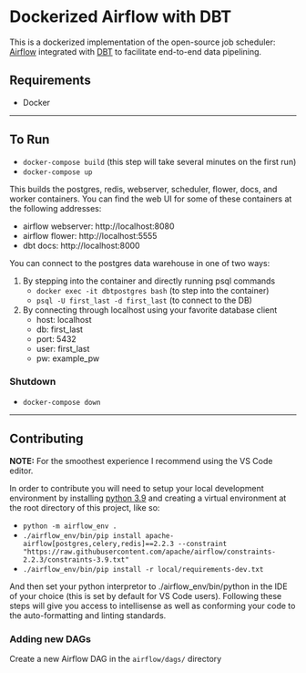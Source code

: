# Dockerized Airflow with DBT

This is a dockerized implementation of the open-source job scheduler: [Airflow](https://airflow.apache.org) integrated with [DBT](https://www.getdbt.com) to facilitate end-to-end data pipelining.

## Requirements

- Docker

---

## To Run

- `docker-compose build` (this step will take several minutes on the first run)
- `docker-compose up`

This builds the postgres, redis, webserver, scheduler, flower, docs, and worker containers. You can find the web UI for some of these containers at the following addresses:

- airflow webserver: http://localhost:8080
- airflow flower: http://localhost:5555
- dbt docs: http://localhost:8000

You can connect to the postgres data warehouse in one of two ways:

1. By stepping into the container and directly running psql commands
   - `docker exec -it dbtpostgres bash` (to step into the container)
   - `psql -U first_last -d first_last` (to connect to the DB)
1. By connecting through localhost using your favorite database client
   - host: localhost
   - db: first_last
   - port: 5432
   - user: first_last
   - pw: example_pw

### Shutdown

- `docker-compose down`

---

## Contributing

**NOTE:** For the smoothest experience I recommend using the VS Code editor.

In order to contribute you will need to setup your local development environment by installing [python 3.9](https://www.python.org/downloads/release/python-399) and creating a virtual environment at the root directory of this project, like so:

- `python -m airflow_env .`
- `./airflow_env/bin/pip install apache-airflow[postgres,celery,redis]==2.2.3 --constraint "https://raw.githubusercontent.com/apache/airflow/constraints-2.2.3/constraints-3.9.txt"`
- `./airflow_env/bin/pip install -r local/requirements-dev.txt`

And then set your python interpretor to ./airflow_env/bin/python in the IDE of your choice (this is set by default for VS Code users). Following these steps will give you access to intellisense as well as conforming your code to the auto-formatting and linting standards.

### Adding new DAGs

Create a new Airflow DAG in the `airflow/dags/` directory

